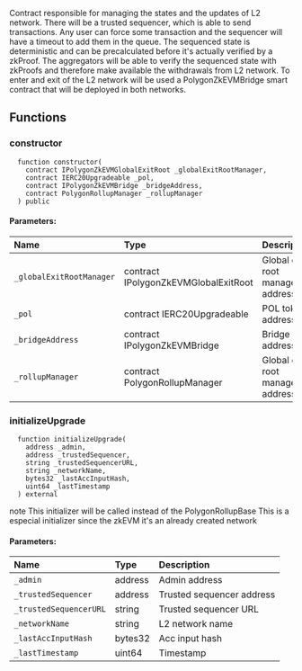Contract responsible for managing the states and the updates of L2 network.
There will be a trusted sequencer, which is able to send transactions.
Any user can force some transaction and the sequencer will have a timeout to add them in the queue.
The sequenced state is deterministic and can be precalculated before it's actually verified by a zkProof.
The aggregators will be able to verify the sequenced state with zkProofs and therefore make available the withdrawals from L2 network.
To enter and exit of the L2 network will be used a PolygonZkEVMBridge smart contract that will be deployed in both networks.


## Functions
### constructor
```solidity
  function constructor(
    contract IPolygonZkEVMGlobalExitRoot _globalExitRootManager,
    contract IERC20Upgradeable _pol,
    contract IPolygonZkEVMBridge _bridgeAddress,
    contract PolygonRollupManager _rollupManager
  ) public
```


#### Parameters:
| Name | Type | Description                                                          |
| :--- | :--- | :------------------------------------------------------------------- |
|`_globalExitRootManager` | contract IPolygonZkEVMGlobalExitRoot | Global exit root manager address
|`_pol` | contract IERC20Upgradeable | POL token address
|`_bridgeAddress` | contract IPolygonZkEVMBridge | Bridge address
|`_rollupManager` | contract PolygonRollupManager | Global exit root manager address

### initializeUpgrade
```solidity
  function initializeUpgrade(
    address _admin,
    address _trustedSequencer,
    string _trustedSequencerURL,
    string _networkName,
    bytes32 _lastAccInputHash,
    uint64 _lastTimestamp
  ) external
```
note This initializer will be called instead of the PolygonRollupBase
This is a especial initializer since the zkEVM it's an already created network


#### Parameters:
| Name | Type | Description                                                          |
| :--- | :--- | :------------------------------------------------------------------- |
|`_admin` | address | Admin address
|`_trustedSequencer` | address | Trusted sequencer address
|`_trustedSequencerURL` | string | Trusted sequencer URL
|`_networkName` | string | L2 network name
|`_lastAccInputHash` | bytes32 | Acc input hash
|`_lastTimestamp` | uint64 | Timestamp

